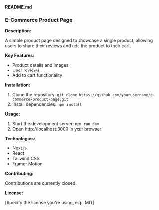**README.md**

### E-Commerce Product Page

**Description:**

A simple product page designed to showcase a single product, allowing users to share their reviews and add the product to their cart.

**Key Features:**

* Product details and images
* User reviews
* Add to cart functionality

**Installation:**

1. Clone the repository: `git clone https://github.com/yourusername/e-commerce-product-page.git`
2. Install dependencies: `npm install`

**Usage:**

1. Start the development server: `npm run dev`
2. Open http://localhost:3000 in your browser

**Technologies:**

* Next.js
* React
* Tailwind CSS
* Framer Motion

**Contributing:**

Contributions are currently closed.

**License:**

[Specify the license you're using, e.g., MIT]
